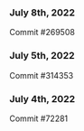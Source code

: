 ### July 8th, 2022

Commit #269508

### July 5th, 2022

Commit #314353


### July 4th, 2022

Commit #72281
